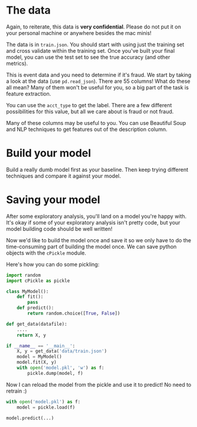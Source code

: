 # The data
Again, to reiterate, this data is **very confidential**. Please do not put it on your personal machine or anywhere besides the mac minis!

The data is in `train.json`. You should start with using just the training set and cross validate within the training set. Once you've built your final model, you can use the test set to see the true accuracy (and other metrics).

This is event data and you need to determine if it's fraud. We start by taking a look at the data (use `pd.read_json`). There are 55 columns! What do these all mean? Many of them won't be useful for you, so a big part of the task is feature extraction.

You can use the `acct_type` to get the label. There are a few different possibilities for this value, but all we care about is fraud or not fraud.

Many of these columns may be useful to you. You can use Beautiful Soup and NLP techniques to get features out of the description column.


# Build your model
Build a really dumb model first as your baseline. Then keep trying different techniques and compare it against your model.


# Saving your model
After some exploratory analysis, you'll land on a model you're happy with. It's okay if some of your exploratory analysis isn't pretty code, but your model building code should be well written!

Now we'd like to build the model once and save it so we only have to do the time-consuming part of building the model once. We can save python objects with the `cPickle` module.

Here's how you can do some pickling:

```python
import random
import cPickle as pickle

class MyModel():
    def fit():
        pass
    def predict():
        return random.choice([True, False])

def get_data(datafile):
    ....
    return X, y

if __name__ == '__main__':
    X, y = get_data('data/train.json')
    model = MyModel()
    model.fit(X, y)
    with open('model.pkl', 'w') as f:
        pickle.dump(model, f)
```

Now I can reload the model from the pickle and use it to predict! No need to retrain :)

```python
with open('model.pkl') as f:
    model = pickle.load(f)

model.predict(...)
```
